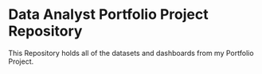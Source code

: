 # Data Analyst Portfolio Project Repository

This Repository holds all of the datasets and dashboards from my Portfolio Project.
